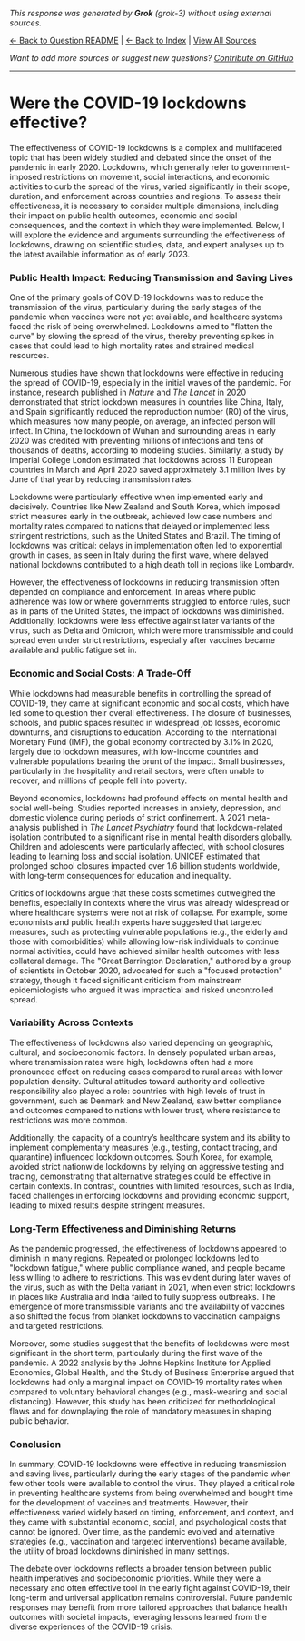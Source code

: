 <!-- 
Generated by: grok
Model: grok-3
Prompt type: default
Generated at: 2025-06-13T11:13:24.309063
-->

*This response was generated by **Grok** (grok-3) without using external sources.*

[← Back to Question README](README.md) | [← Back to Index](../README.md) | [View All Sources](../allsources.md)

*Want to add more sources or suggest new questions? [Contribute on GitHub](https://github.com/justinwest/SuggestedSources)*

---

# Were the COVID-19 lockdowns effective?

The effectiveness of COVID-19 lockdowns is a complex and multifaceted topic that has been widely studied and debated since the onset of the pandemic in early 2020. Lockdowns, which generally refer to government-imposed restrictions on movement, social interactions, and economic activities to curb the spread of the virus, varied significantly in their scope, duration, and enforcement across countries and regions. To assess their effectiveness, it is necessary to consider multiple dimensions, including their impact on public health outcomes, economic and social consequences, and the context in which they were implemented. Below, I will explore the evidence and arguments surrounding the effectiveness of lockdowns, drawing on scientific studies, data, and expert analyses up to the latest available information as of early 2023.

### Public Health Impact: Reducing Transmission and Saving Lives
One of the primary goals of COVID-19 lockdowns was to reduce the transmission of the virus, particularly during the early stages of the pandemic when vaccines were not yet available, and healthcare systems faced the risk of being overwhelmed. Lockdowns aimed to "flatten the curve" by slowing the spread of the virus, thereby preventing spikes in cases that could lead to high mortality rates and strained medical resources.

Numerous studies have shown that lockdowns were effective in reducing the spread of COVID-19, especially in the initial waves of the pandemic. For instance, research published in *Nature* and *The Lancet* in 2020 demonstrated that strict lockdown measures in countries like China, Italy, and Spain significantly reduced the reproduction number (R0) of the virus, which measures how many people, on average, an infected person will infect. In China, the lockdown of Wuhan and surrounding areas in early 2020 was credited with preventing millions of infections and tens of thousands of deaths, according to modeling studies. Similarly, a study by Imperial College London estimated that lockdowns across 11 European countries in March and April 2020 saved approximately 3.1 million lives by June of that year by reducing transmission rates.

Lockdowns were particularly effective when implemented early and decisively. Countries like New Zealand and South Korea, which imposed strict measures early in the outbreak, achieved low case numbers and mortality rates compared to nations that delayed or implemented less stringent restrictions, such as the United States and Brazil. The timing of lockdowns was critical: delays in implementation often led to exponential growth in cases, as seen in Italy during the first wave, where delayed national lockdowns contributed to a high death toll in regions like Lombardy.

However, the effectiveness of lockdowns in reducing transmission often depended on compliance and enforcement. In areas where public adherence was low or where governments struggled to enforce rules, such as in parts of the United States, the impact of lockdowns was diminished. Additionally, lockdowns were less effective against later variants of the virus, such as Delta and Omicron, which were more transmissible and could spread even under strict restrictions, especially after vaccines became available and public fatigue set in.

### Economic and Social Costs: A Trade-Off
While lockdowns had measurable benefits in controlling the spread of COVID-19, they came at significant economic and social costs, which have led some to question their overall effectiveness. The closure of businesses, schools, and public spaces resulted in widespread job losses, economic downturns, and disruptions to education. According to the International Monetary Fund (IMF), the global economy contracted by 3.1% in 2020, largely due to lockdown measures, with low-income countries and vulnerable populations bearing the brunt of the impact. Small businesses, particularly in the hospitality and retail sectors, were often unable to recover, and millions of people fell into poverty.

Beyond economics, lockdowns had profound effects on mental health and social well-being. Studies reported increases in anxiety, depression, and domestic violence during periods of strict confinement. A 2021 meta-analysis published in *The Lancet Psychiatry* found that lockdown-related isolation contributed to a significant rise in mental health disorders globally. Children and adolescents were particularly affected, with school closures leading to learning loss and social isolation. UNICEF estimated that prolonged school closures impacted over 1.6 billion students worldwide, with long-term consequences for education and inequality.

Critics of lockdowns argue that these costs sometimes outweighed the benefits, especially in contexts where the virus was already widespread or where healthcare systems were not at risk of collapse. For example, some economists and public health experts have suggested that targeted measures, such as protecting vulnerable populations (e.g., the elderly and those with comorbidities) while allowing low-risk individuals to continue normal activities, could have achieved similar health outcomes with less collateral damage. The "Great Barrington Declaration," authored by a group of scientists in October 2020, advocated for such a "focused protection" strategy, though it faced significant criticism from mainstream epidemiologists who argued it was impractical and risked uncontrolled spread.

### Variability Across Contexts
The effectiveness of lockdowns also varied depending on geographic, cultural, and socioeconomic factors. In densely populated urban areas, where transmission rates were high, lockdowns often had a more pronounced effect on reducing cases compared to rural areas with lower population density. Cultural attitudes toward authority and collective responsibility also played a role: countries with high levels of trust in government, such as Denmark and New Zealand, saw better compliance and outcomes compared to nations with lower trust, where resistance to restrictions was more common.

Additionally, the capacity of a country’s healthcare system and its ability to implement complementary measures (e.g., testing, contact tracing, and quarantine) influenced lockdown outcomes. South Korea, for example, avoided strict nationwide lockdowns by relying on aggressive testing and tracing, demonstrating that alternative strategies could be effective in certain contexts. In contrast, countries with limited resources, such as India, faced challenges in enforcing lockdowns and providing economic support, leading to mixed results despite stringent measures.

### Long-Term Effectiveness and Diminishing Returns
As the pandemic progressed, the effectiveness of lockdowns appeared to diminish in many regions. Repeated or prolonged lockdowns led to "lockdown fatigue," where public compliance waned, and people became less willing to adhere to restrictions. This was evident during later waves of the virus, such as with the Delta variant in 2021, when even strict lockdowns in places like Australia and India failed to fully suppress outbreaks. The emergence of more transmissible variants and the availability of vaccines also shifted the focus from blanket lockdowns to vaccination campaigns and targeted restrictions.

Moreover, some studies suggest that the benefits of lockdowns were most significant in the short term, particularly during the first wave of the pandemic. A 2022 analysis by the Johns Hopkins Institute for Applied Economics, Global Health, and the Study of Business Enterprise argued that lockdowns had only a marginal impact on COVID-19 mortality rates when compared to voluntary behavioral changes (e.g., mask-wearing and social distancing). However, this study has been criticized for methodological flaws and for downplaying the role of mandatory measures in shaping public behavior.

### Conclusion
In summary, COVID-19 lockdowns were effective in reducing transmission and saving lives, particularly during the early stages of the pandemic when few other tools were available to control the virus. They played a critical role in preventing healthcare systems from being overwhelmed and bought time for the development of vaccines and treatments. However, their effectiveness varied widely based on timing, enforcement, and context, and they came with substantial economic, social, and psychological costs that cannot be ignored. Over time, as the pandemic evolved and alternative strategies (e.g., vaccination and targeted interventions) became available, the utility of broad lockdowns diminished in many settings.

The debate over lockdowns reflects a broader tension between public health imperatives and socioeconomic priorities. While they were a necessary and often effective tool in the early fight against COVID-19, their long-term and universal application remains controversial. Future pandemic responses may benefit from more tailored approaches that balance health outcomes with societal impacts, leveraging lessons learned from the diverse experiences of the COVID-19 crisis.